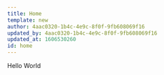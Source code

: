 ```yaml
---
title: Home
template: new
author: 4aac0320-1b4c-4e9c-8f0f-9fb608069f16
updated_by: 4aac0320-1b4c-4e9c-8f0f-9fb608069f16
updated_at: 1606530260
id: home
---
```

Hello World